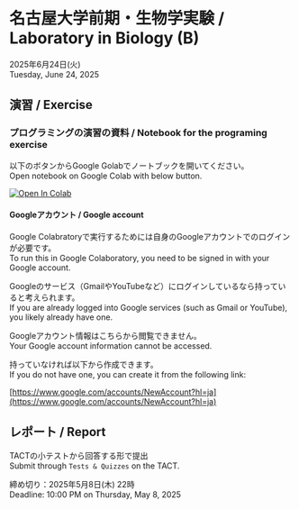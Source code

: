 # 名古屋大学前期・生物学実験 / Laboratory in Biology (B)

2025年6月24日(火)  
Tuesday, June 24, 2025

## 演習 / Exercise

### プログラミングの演習の資料 / Notebook for the programing exercise

以下のボタンからGoogle Golabでノートブックを開いてください。  
Open notebook on Google Colab with below button.

[![Open In Colab](https://colab.research.google.com/assets/colab-badge.svg)](https://colab.research.google.com/github/iwanaminami/seibutujikken2025/blob/main/moranprocess.ipynb)


#### Googleアカウント / Google account

Google Colabratoryで実行するためには自身のGoogleアカウントでのログインが必要です。  
To run this in Google Colaboratory, you need to be signed in with your Google account.

Googleのサービス（GmailやYouTubeなど）にログインしているなら持っていると考えられます。  
If you are already logged into Google services (such as Gmail or YouTube), you likely already have one.

Googleアカウント情報はこちらから閲覧できません。  
Your Google account information cannot be accessed.

持っていなければ以下から作成できます。  
If you do not have one, you can create it from the following link:

[https://www.google.com/accounts/NewAccount?hl=ja](https://www.google.com/accounts/NewAccount?hl=ja)

## レポート / Report

TACTの小テストから回答する形で提出  
Submit through `Tests & Quizzes` on the TACT.

締め切り：2025年5月8日(木) 22時  
Deadline: 10:00 PM on Thursday, May 8, 2025
